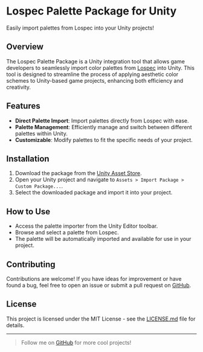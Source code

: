# Lospec Palette Package for Unity

Easily import palettes from Lospec into your Unity projects!

## Overview

The Lospec Palette Package is a Unity integration tool that allows game developers to seamlessly import color palettes from [Lospec](https://www.lospec.com/palette-list) into Unity. This tool is designed to streamline the process of applying aesthetic color schemes to Unity-based game projects, enhancing both efficiency and creativity.

## Features

- **Direct Palette Import**: Import palettes directly from Lospec with ease.
- **Palette Management**: Efficiently manage and switch between different palettes within Unity.
- **Customizable**: Modify palettes to fit the specific needs of your project.

## Installation

1. Download the package from the [Unity Asset Store](https://assetstore.unity.com/packages/tools/integration/palette-importer-for-lospec-244575).
2. Open your Unity project and navigate to `Assets > Import Package > Custom Package...`.
3. Select the downloaded package and import it into your project.

## How to Use

- Access the palette importer from the Unity Editor toolbar.
- Browse and select a palette from Lospec.
- The palette will be automatically imported and available for use in your project.

## Contributing

Contributions are welcome! If you have ideas for improvement or have found a bug, feel free to open an issue or submit a pull request on [GitHub](https://github.com/RaspberryTaster/Lospec-Palette-Package).

## License

This project is licensed under the MIT License - see the [LICENSE.md](LICENSE) file for details.

---

> Follow me on [GitHub](https://github.com/RaspberryTaster) for more cool projects!

